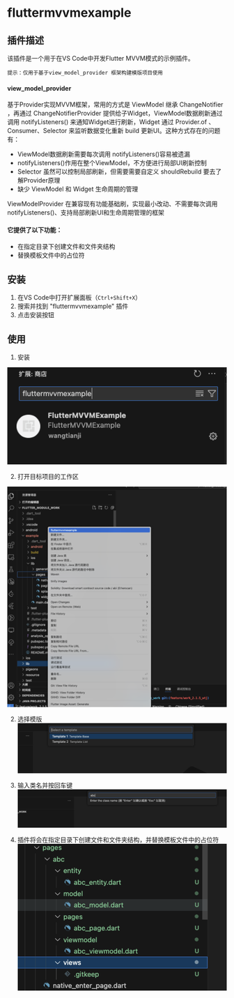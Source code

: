 # fluttermvvmexample

## 插件描述

该插件是一个用于在VS Code中开发Flutter MVVM模式的示例插件。

    提示：仅用于基于view_model_provider 框架构建模版项目使用

#### view_model_provider

基于Provider实现MVVM框架，常用的方式是 ViewModel 继承 ChangeNotifier ，再通过 ChangeNotifierProvider 提供给子Widget，ViewModel数据刷新通过调用 notifyListeners() 来通知Widget进行刷新，Widget 通过 Provider.of 、Consumer、Selector 来监听数据变化重新 build 更新UI。这种方式存在的问题有：

* ViewModel数据刷新需要每次调用 notifyListeners()容易被遗漏
* notifyListeners()作用在整个ViewModel，不方便进行局部UI刷新控制
* Selector 虽然可以控制局部刷新，但需要需要自定义 shouldRebuild 要去了解Provider原理
* 缺少 ViewModel 和 Widget 生命周期的管理

ViewModelProvider 在兼容现有功能基础刷，实现最小改动、不需要每次调用notifyListeners()、支持局部刷新UI和生命周期管理的框架

#### 它提供了以下功能：

- 在指定目录下创建文件和文件夹结构
- 替换模板文件中的占位符

## 安装

1. 在VS Code中打开扩展面板（`Ctrl+Shift+X`）
2. 搜索并找到 "fluttermvvmexample" 插件
3. 点击安装按钮

## 使用

1. 安装

![avatar](https://github.com/BMWB/fluttermvvmexample/blob/main/res/1.png)

2. 打开目标项目的工作区

![avatar](https://github.com/BMWB/fluttermvvmexample/blob/main/res/2.png)

2. 选择模版
![avatar](https://github.com/BMWB/fluttermvvmexample/blob/main/res/3.png)

3. 输入类名并按回车键
![avatar](https://github.com/BMWB/fluttermvvmexample/blob/main/res/4.png)

4. 插件将会在指定目录下创建文件和文件夹结构，并替换模板文件中的占位符
![avatar](https://github.com/BMWB/fluttermvvmexample/blob/main/res/5.png)
